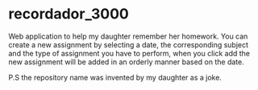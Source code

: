 # recordador_3000

Web application to help my daughter remember her homework. You can create a new assignment by selecting a date, the corresponding subject and the type of assignment you have to perform, when you click add the new assignment will be added in an orderly manner based on the date.

P.S the repository name was invented by my daughter as a joke.
